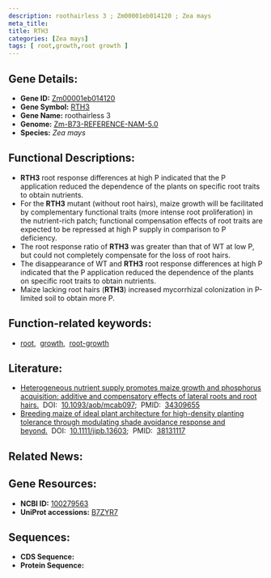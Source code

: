 ```yaml
---
description: roothairless 3 ; Zm00001eb014120 ; Zea mays
meta_title:
title: RTH3
categories: [Zea mays]
tags: [ root,growth,root growth ]
---
```


## Gene Details:
- **Gene ID:**	[Zm00001eb014120](https://www.maizegdb.org/gene_center/gene/Zm00001eb014120)
- **Gene Symbol:** <u>RTH3</u>
- **Gene Name:** roothairless 3
- **Genome:** [Zm-B73-REFERENCE-NAM-5.0](https://www.maizegdb.org/genome/assembly/Zm-B73-REFERENCE-NAM-5.0)
- **Species:** *Zea mays*

## Functional Descriptions:
   - **RTH3** root response differences at high P indicated that the P application reduced the dependence of the plants on specific root traits to obtain nutrients.
   - For the **RTH3** mutant (without root hairs), maize growth will be facilitated by complementary functional traits (more intense root proliferation) in the nutrient-rich patch; functional compensation effects of root traits are expected to be repressed at high P supply in comparison to P deficiency.
   - The root response ratio of **RTH3** was greater than that of WT at low P, but could not completely compensate for the loss of root hairs.
   - The disappearance of WT and **RTH3** root response differences at high P indicated that the P application reduced the dependence of the plants on specific root traits to obtain nutrients.
   - Maize lacking root hairs (**RTH3**) increased mycorrhizal colonization in P-limited soil to obtain more P.

## Function-related keywords:
- [root](/tags/root/),&nbsp;&nbsp;[growth](/tags/growth/),&nbsp;&nbsp;[root-growth](/tags/root-growth/)

## Literature:
   - [Heterogeneous nutrient supply promotes maize growth and phosphorus acquisition: additive and compensatory effects of lateral roots and root hairs.]( https://academic.oup.com/aob/article/128/4/431/6328529?login=true)&nbsp;&nbsp;DOI:&nbsp;&nbsp;[10.1093/aob/mcab097](https://academic.oup.com/aob/article/128/4/431/6328529?login=true);&nbsp;&nbsp;PMID:&nbsp;&nbsp;[34309655](https://pubmed.ncbi.nlm.nih.gov/34309655/)
   - [Breeding maize of ideal plant architecture for high-density planting tolerance through modulating shade avoidance response and beyond.]( https://onlinelibrary.wiley.com/doi/10.1111/jipb.13603)&nbsp;&nbsp;DOI:&nbsp;&nbsp;[10.1111/jipb.13603](https://onlinelibrary.wiley.com/doi/10.1111/jipb.13603);&nbsp;&nbsp;PMID:&nbsp;&nbsp;[38131117](https://pubmed.ncbi.nlm.nih.gov/38131117/)

## Related News:

## Gene Resources:
- **NCBI ID:** [100279563](https://www.ncbi.nlm.nih.gov/gene/?term=100279563)
- **UniProt accessions:** [B7ZYR7](https://www.uniprot.org/uniprotkb/B7ZYR7/entry)



## Sequences:
- **CDS Sequence:**
- **Protein Sequence:**
